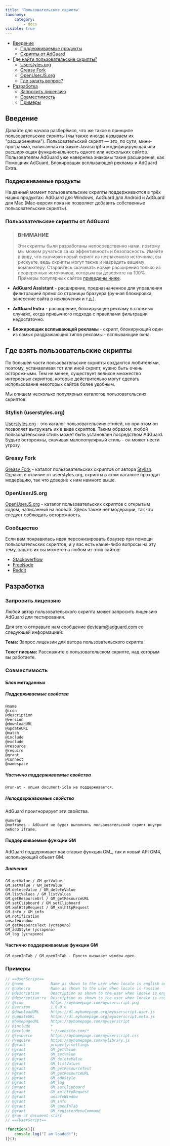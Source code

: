 ```yaml
---
title: 'Пользовательские скрипты'
taxonomy:
    category:
        - docs
visible: true
---
```


- [Введение](#intro)
    - [Поддерживаемые продукты](#products)
    - [Скрипты от AdGuard](#scripts)
- [Где найти пользовательские скрипты?](#repo)
    - [Userstyles.org](#userstyles)
    - [Greasy Fork](#greasyfork)
    - [OpenUserJS.org](#openuserjs)
    - [Где задать вопрос?](#community)
- [Разработка](#development)
  - [Запросить лицензию](#request-license)
  - [Совместимость](#compatibility)
  - [Примеры](#example)    

<a name="intro"></a>
## Введение

Давайте для начала разберёмся, что же такое в принципе пользовательские скрипты (мы также иногда называем их "расширениями"). Пользовательский скрипт — это, по сути, мини-программа, написанная на языке Javascript и модифицирующая или расширяющая функциональность одного или нескольких сайтов. Пользователям AdGuard уже наверняка знакомы такие расширения, как Помощник AdGuard, Блокировщик всплывающей рекламы и AdGuard Extra.

<a name="products"></a>
### Поддерживаемые продукты

На данный момент пользовательские скрипты поддерживаются в трёх наших продуктах: AdGuard для Windows, AdGuard для Android и AdGuard для Mac (Mac-версия пока не позволяет добавить собственные пользовательские скрипты).

<a name="scripts"></a>
### Пользовательские скрипты от AdGuard

> ### ВНИМАНИЕ
> Эти скрипты были разработаны непосредственно нами, поэтому мы можем ручаться за их эффективность и безопасность. Имейте в виду, что скачивая новый скрипт из незнакомого источника, вы рискуете, ведь скрипты могут также и навредить вашему компьютеру. Старайтесь скачивать новые расширения только из проверенных источников, которым вы доверяете на 100%. Примеры популярных сайтов [приведены ниже](#repo).

* **AdGuard Assistant** - расширение, предназначенное для управления фильтрацией прямо со страницы бразуера (ручная блокировка, занесение сайта в исключения и т.д.).

* **AdGuard Extra** - расширение, блокирующее рекламу в сложных случаях, когда привычного подхода с правилами фильтрации недостаточно. 

* **Блокировщик всплывающей рекламы** - скрипт, блокирующий один из самых раздражающих типов рекламы - всплывающие окна.

<a name="repo"></a>
## Где взять пользовательские скрипты

По большей части пользовательские скрипты создаются любителями, поэтому, устанавливая тот или иной скрипт, нужно быть очень осторожными. Тем не менее, существует великое множество интересных скриптов, которые действительно могут сделать использование некоторых сайтов более удобным.

Мы опишем несколько популярных каталогов пользовательских скриптов:

<a name="userstyles"></a>
### Stylish (userstyles.org)

[Userstyles.org](https://userstyles.org/) - это каталог пользовательских стилей, но при этом он позволяет выгружать их в виде скриптов. Таким образом, любой пользовательский стиль может быть установлен посредством AdGuard. Будьте осторожны, скачивая малопопулярный стиль - он может нести угрозу.

<a name="greasyfork"></a>
### Greasy Fork

[Greasy Fork](https://greasyfork.org/) - каталог пользовательских скриптов от автора [Stylish](#userstyles). Однако, в отличие от userstyles.org, скрипты в этом каталоге проходят модерацию, так что доверие к ним намного выше.

<a name="openuserjs"></a>
### OpenUserJS.org

[OpenUserJS.org](https://openuserjs.org/) - каталог пользовательских скриптов с открытым кодом, написанный на nodeJS. Здесь также нет модерации, так что следует соблюдать осторожность.

<a name="community"></a>
### Сообщество

Если вам понравилась идея персонизировать браузер при помощи пользовательских скриптов, и у вас есть какие-либо вопросы на эту тему, задать их вы можете на любом из этих сайтов:

* [Stackoverflow](https://stackoverflow.com/questions/tagged/userscripts)
* [FreeNode](https://webchat.freenode.net/#greasemonkey)
* [Reddit](https://www.reddit.com/r/userscripts/)

<a name="development"></a>

## Разработка

<a name="request-license"></a>

### Запросить лицензию

Любой автор пользовательского скрипта может запросить лицензию AdGuard для тестирования.

Для этого отправьте нам сообщение [devteam@adguard.com](mailto:devteam@adguard.com?Subject=Userscript%20author%20license%20request&Body=Hello%2C%0A%0AMy%20userscript%28s%29%3A%20LINK) со следующей информацией:

**Тема:** Запрос лицензии для автора пользовательского скрипта

**Текст письма:** Расскажите о пользовательском скрипте, над которым вы работаете.


<a name="compatibility"></a>

### Совместимость

#### Блок метаданных

##### Поддерживаемые свойства

```
@name
@icon
@description
@version
@downloadURL
@updateURL
@match
@include
@exclude
@resource
@require
@grant
@connect
@namespace
```

##### Частично поддерживаемые свойства

```
@run-at - опция document-idle не поддерживается.
```

##### Неподдерживаемые свойства

AdGuard проигнорирует эти свойства.

```
@unwrap
@noframes - AdGuard не будет выполнять пользовательский скрипт внутри любого iframe.

```

#### Поддерживаемые функции GM

AdGuard поддерживает как старые функции GM\_, так и новый API GM4, использующий объект GM.

##### Значения

```
GM.getValue / GM_getValue
GM.setValue / GM_setValue
GM.deleteValue / GM_deleteValue
GM.listValues / GM_listValues
GM.getResourceUrl / GM_getResourceURL
GM.setClipboard / GM_setClipboard
GM.xmlHttpRequest / GM_xmlhttpRequest
GM.info / GM_info
GM.notification
unsafeWindow
GM_getResourceText (устарело)
GM_addStyle (устарело)
GM_log (устарело)
```

#### Частично поддерживаемые функции GM

```
GM.openInTab / GM_openInTab - Просто вызывает window.open.
```

<a name="example"></a>

### Примеры

```javascript
// ==UserScript==
// @name            Name as shown to the user when locale is english or unknown
// @name:ru         Name as shown to the user when locale is russian
// @description     Description as shown to the user when locale is english or unknown
// @description:ru  Description as shown to the user when locale is russian
// @icon            https://myhomepage.com/myuserscript.png
// @version         1.0.0.0
// @downloadURL     https://dl.myhomepage.org/myuserscript.user.js
// @updateURL       https://dl.myhomepage.org/myuserscript.meta.js
// @homepageURL     https://myhomepage.com/myuserscript
// @include         *
// @exclude         *://website.com/*
// @resource        https://myhomepage.com/myuserscript.css
// @require         https://myhomepage.com/mylibrary.js
// @grant           property:settings
// @grant           GM_getValue
// @grant           GM_setValue
// @grant           GM_deleteValue
// @grant           GM_listValues
// @grant           GM_getResourceText
// @grant           GM_getResourceURL
// @grant           GM_addStyle
// @grant           GM_log
// @grant           GM_setClipboard
// @grant           GM_xmlhttpRequest
// @grant           unsafeWindow
// @grant           GM_info
// @grant           GM_openInTab
// @grant           GM_registerMenuCommand
// @run-at document-start
// ==/UserScript==

!function(){(
    console.log("I am loaded!");
)}();
```
